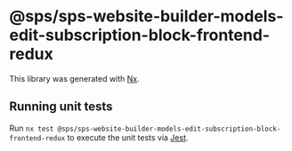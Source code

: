 # @sps/sps-website-builder-models-edit-subscription-block-frontend-redux

This library was generated with [Nx](https://nx.dev).

## Running unit tests

Run `nx test @sps/sps-website-builder-models-edit-subscription-block-frontend-redux` to execute the unit tests via [Jest](https://jestjs.io).
